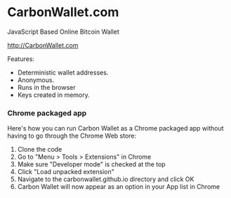 CarbonWallet.com
================

JavaScript Based Online Bitcoin Wallet

http://CarbonWallet.com

Features:

- Deterministic wallet addresses.
- Anonymous.
- Runs in the browser
- Keys created in memory.

### Chrome packaged app

Here's how you can run Carbon Wallet as a Chrome packaged app
without having to go through the Chrome Web store:

1) Clone the code
2) Go to "Menu > Tools > Extensions" in Chrome
3) Make sure "Developer mode" is checked at the top
4) Click "Load unpacked extension"
5) Navigate to the carbonwallet.github.io directory and click OK
6) Carbon Wallet will now appear as an option in your App list in Chrome